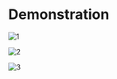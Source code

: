 # Demonstration
![1](https://user-images.githubusercontent.com/71262438/148692538-35ffbe2e-22cf-4a84-91b2-dd9841af1958.gif)

![2](https://user-images.githubusercontent.com/71262438/148692542-52308bf3-f0fe-4c81-a0d0-88b74112cf0e.gif)

![3](https://user-images.githubusercontent.com/71262438/148692541-58393b43-d4e0-4ae8-852f-df6158e07a44.gif)
